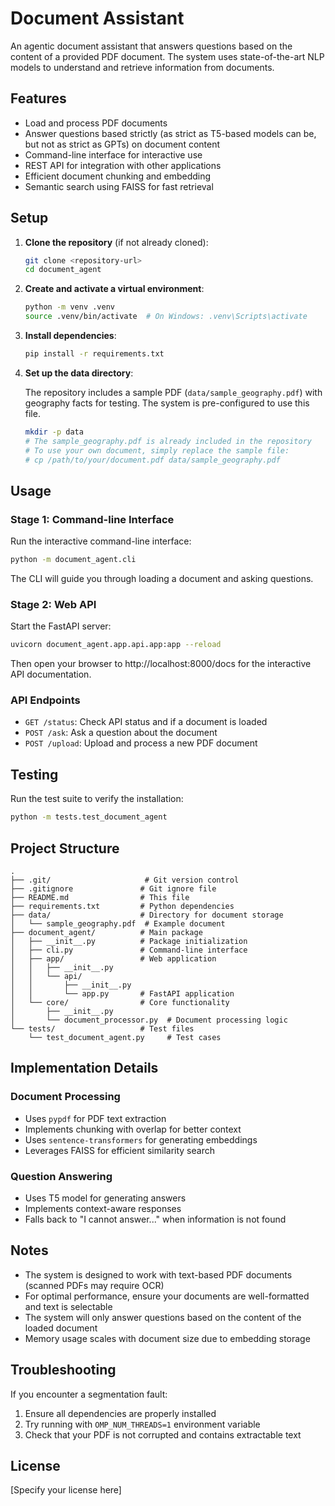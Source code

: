 # Document Assistant

An agentic document assistant that answers questions based on the content of a provided PDF document. The system uses state-of-the-art NLP models to understand and retrieve information from documents.

## Features

- Load and process PDF documents
- Answer questions based strictly (as strict as T5-based models can be, but not as strict as GPTs) on document content
- Command-line interface for interactive use
- REST API for integration with other applications
- Efficient document chunking and embedding
- Semantic search using FAISS for fast retrieval

## Setup

1. **Clone the repository** (if not already cloned):
   ```bash
   git clone <repository-url>
   cd document_agent
   ```

2. **Create and activate a virtual environment**:
   ```bash
   python -m venv .venv
   source .venv/bin/activate  # On Windows: .venv\Scripts\activate
   ```

3. **Install dependencies**:
   ```bash
   pip install -r requirements.txt
   ```

4. **Set up the data directory**:
   
   The repository includes a sample PDF (`data/sample_geography.pdf`) with geography facts for testing. The system is pre-configured to use this file.
   
   ```bash
   mkdir -p data
   # The sample_geography.pdf is already included in the repository
   # To use your own document, simply replace the sample file:
   # cp /path/to/your/document.pdf data/sample_geography.pdf
   ```

## Usage

### Stage 1: Command-line Interface

Run the interactive command-line interface:
```bash
python -m document_agent.cli
```

The CLI will guide you through loading a document and asking questions.

### Stage 2: Web API

Start the FastAPI server:
```bash
uvicorn document_agent.app.api.app:app --reload
```

Then open your browser to http://localhost:8000/docs for the interactive API documentation.

### API Endpoints

- `GET /status`: Check API status and if a document is loaded
- `POST /ask`: Ask a question about the document
- `POST /upload`: Upload and process a new PDF document

## Testing

Run the test suite to verify the installation:
```bash
python -m tests.test_document_agent
```

## Project Structure

```
.
├── .git/                     # Git version control
├── .gitignore               # Git ignore file
├── README.md                # This file
├── requirements.txt         # Python dependencies
├── data/                    # Directory for document storage
│   └── sample_geography.pdf  # Example document
├── document_agent/          # Main package
│   ├── __init__.py          # Package initialization
│   ├── cli.py               # Command-line interface
│   ├── app/                 # Web application
│   │   ├── __init__.py
│   │   └── api/
│   │       ├── __init__.py
│   │       └── app.py       # FastAPI application
│   └── core/                # Core functionality
│       ├── __init__.py
│       └── document_processor.py  # Document processing logic
└── tests/                   # Test files
    └── test_document_agent.py     # Test cases
```

## Implementation Details

### Document Processing
- Uses `pypdf` for PDF text extraction
- Implements chunking with overlap for better context
- Uses `sentence-transformers` for generating embeddings
- Leverages FAISS for efficient similarity search

### Question Answering
- Uses T5 model for generating answers
- Implements context-aware responses
- Falls back to "I cannot answer..." when information is not found

## Notes

- The system is designed to work with text-based PDF documents (scanned PDFs may require OCR)
- For optimal performance, ensure your documents are well-formatted and text is selectable
- The system will only answer questions based on the content of the loaded document
- Memory usage scales with document size due to embedding storage

## Troubleshooting

If you encounter a segmentation fault:
1. Ensure all dependencies are properly installed
2. Try running with `OMP_NUM_THREADS=1` environment variable
3. Check that your PDF is not corrupted and contains extractable text

## License

[Specify your license here]
